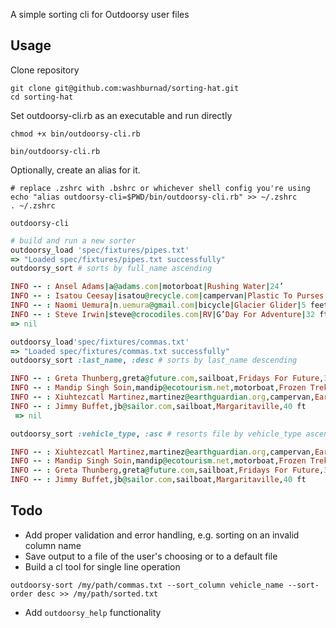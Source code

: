 A simple sorting cli for Outdoorsy user files

## Usage

Clone repository

```
git clone git@github.com:washburnad/sorting-hat.git
cd sorting-hat
```

Set outdoorsy-cli.rb as an executable and run directly

```
chmod +x bin/outdoorsy-cli.rb

bin/outdoorsy-cli.rb
```

Optionally, create an alias for it. 
```
# replace .zshrc with .bshrc or whichever shell config you're using
echo "alias outdoorsy-cli=$PWD/bin/outdoorsy-cli.rb" >> ~/.zshrc
. ~/.zshrc

outdoorsy-cli
```

```ruby
# build and run a new sorter
outdoorsy_load 'spec/fixtures/pipes.txt'
=> "Loaded spec/fixtures/pipes.txt successfully" 
outdoorsy_sort # sorts by full_name ascending

INFO -- : Ansel Adams|a@adams.com|motorboat|Rushing Water|24’
INFO -- : Isatou Ceesay|isatou@recycle.com|campervan|Plastic To Purses|20’
INFO -- : Naomi Uemura|n.uemura@gmail.com|bicycle|Glacier Glider|5 feet
INFO -- : Steve Irwin|steve@crocodiles.com|RV|G’Day For Adventure|32 ft
=> nil

outdoorsy_load'spec/fixtures/commas.txt'
=> "Loaded spec/fixtures/commas.txt successfully" 
outdoorsy_sort :last_name, :desc # sorts by last_name descending

INFO -- : Greta Thunberg,greta@future.com,sailboat,Fridays For Future,32’
INFO -- : Mandip Singh Soin,mandip@ecotourism.net,motorboat,Frozen Trekker,32’
INFO -- : Xiuhtezcatl Martinez,martinez@earthguardian.org,campervan,Earth Guardian,28 feet
INFO -- : Jimmy Buffet,jb@sailor.com,sailboat,Margaritaville,40 ft
 => nil

outdoorsy_sort :vehicle_type, :asc # resorts file by vehicle_type ascending 

INFO -- : Xiuhtezcatl Martinez,martinez@earthguardian.org,campervan,Earth Guardian,28 feet
INFO -- : Mandip Singh Soin,mandip@ecotourism.net,motorboat,Frozen Trekker,32’
INFO -- : Greta Thunberg,greta@future.com,sailboat,Fridays For Future,32’
INFO -- : Jimmy Buffet,jb@sailor.com,sailboat,Margaritaville,40 ft
```

## Todo

- Add proper validation and error handling, e.g. sorting on an invalid column name
- Save output to a file of the user's choosing or to a default file
- Build a cl tool for single line operation
    
```
outdoorsy-sort /my/path/commas.txt --sort_column vehicle_name --sort-order desc >> /my/path/sorted.txt
```

- Add `outdoorsy_help` functionality